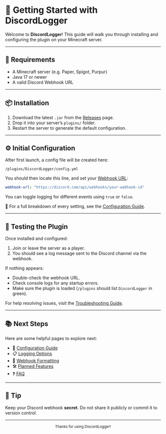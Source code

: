 # 🚀 Getting Started with DiscordLogger

Welcome to **DiscordLogger**! This guide will walk you through installing and configuring the plugin on your Minecraft server.

---

## 🧱 Requirements

- A Minecraft server (e.g. Paper, Spigot, Purpur)
- Java 17 or newer
- A valid Discord Webhook URL

---

## 📦 Installation

1. Download the latest `.jar` from the [Releases](https://github.com/LVCHLANN/DiscordLogger/releases) page.
2. Drop it into your server’s `plugins/` folder.
3. Restart the server to generate the default configuration.

---

## ⚙️ Initial Configuration

After first launch, a config file will be created here:

`/plugins/DiscordLogger/config.yml`

You should then locate this line, and set your [Webhook URL](https://support.discord.com/hc/en-us/articles/228383668-Intro-to-Webhooks):

```yaml
webhook-url: "https://discord.com/api/webhooks/your-webhook-id"
```

You can toggle logging for different events using `true` or `false`.

📝 For a full breakdown of every setting, see the [Configuration Guide](configuration.md).

---

## 🧪 Testing the Plugin

Once installed and configured:

1. Join or leave the server as a player.
2. You should see a log message sent to the Discord channel via the webhook.

If nothing appears:
- Double-check the webhook URL.
- Check console logs for any startup errors.
- Make sure the plugin is loaded (`/plugins` should list `DiscordLogger` in green).

For help resolving issues, visit the [Troubleshooting Guide](troubleshooting.md).

---

## 📚 Next Steps

Here are some helpful pages to explore next:

- 🔧 [Configuration Guide](configuration.md)
- 📋 [Logging Options](logging-options.md)
- 🎨 [Webhook Formatting](webhook-formatting.md)
- 🛠️ [Planned Features](planned-features.md)
- ❓ [FAQ](faq.md)

---

## 🧠 Tip

Keep your Discord webhook **secret**. Do not share it publicly or commit it to version control.

---

<center><sub>Thanks for using DiscordLogger!</sub></center>
